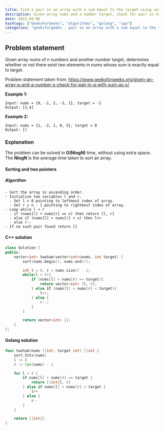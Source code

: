 ```yaml
---
title: Find a pair in an array with a sum equal to the target using sorting
description: Given array nums and a number target, check for pair in nums with sum as target.
date: 2021-03-06
hashtags: ["GeeksForGeeks", "algorithms", "golang", "cpp"]
categories: "geeksforgeeks - pair in an array with a sum equal to the target, c++, golang"
---
```


## Problem statement

Given array nums of n numbers and another number target, determines
whether or not there exist two elements in nums whose sum is exactly equal to target.

Problem statement taken from:
<a href='https://www.geeksforgeeks.org/given-an-array-a-and-a-number-x-check-for-pair-in-a-with-sum-as-x/' target='_blank'>
  https://www.geeksforgeeks.org/given-an-array-a-and-a-number-x-check-for-pair-in-a-with-sum-as-x/
</a>

**Example 1:**
```
Input: nums = {0, -1, 2, -3, 1}, target = -2
Output: [3,4]
```

**Example 2:**
```
Input: nums = {1, -2, 1, 0, 5}, target = 0
Output: []
```

### Explanation

The problem can be solved in **O(NlogN)** time, without using extra space.
The **NlogN** is the average time taken to sort an array.

#### Sorting and two pointers

##### Algorithm

```
- Sort the array in ascending order.
- Initialize two variables l and r.
  - Set l = 0 pointing to leftmost index of array.
  - Set r = n - 1 pointing to rightmost index of array.
- Loop while l < r
  - if (nums[l] + nums[r] == x) then return [l, r]
  - else if (nums[l] + nums[r] < x) then l++
  - else r--
- If no such pair found return []
```

#### C++ solution

```cpp
class Solution {
public:
    vector<int> twoSum(vector<int>&nums, int target) {
        sort(nums.begin(), nums.end());

        int l = 0, r = nums.size() - 1;
        while(l < r){
            if (nums[l] + nums[r] == target){
                return vector<int> {l, r};
            } else if (nums[l] + nums[r] < target){
                l++;
            } else {
                r--;
            }
        }

        return vector<int> {};
    }
};
```

#### Golang solution

```go
func twoSum(nums []int, target int) []int {
    sort.Ints(nums)
    l := 0
    r := len(nums) - 1

    for l < r {
        if nums[l] + nums[r] == target {
            return []int{l, r}
        } else if nums[l] + nums[r] < target {
            l++
        } else {
            r--
        }
    }

    return []int{}
}
```
